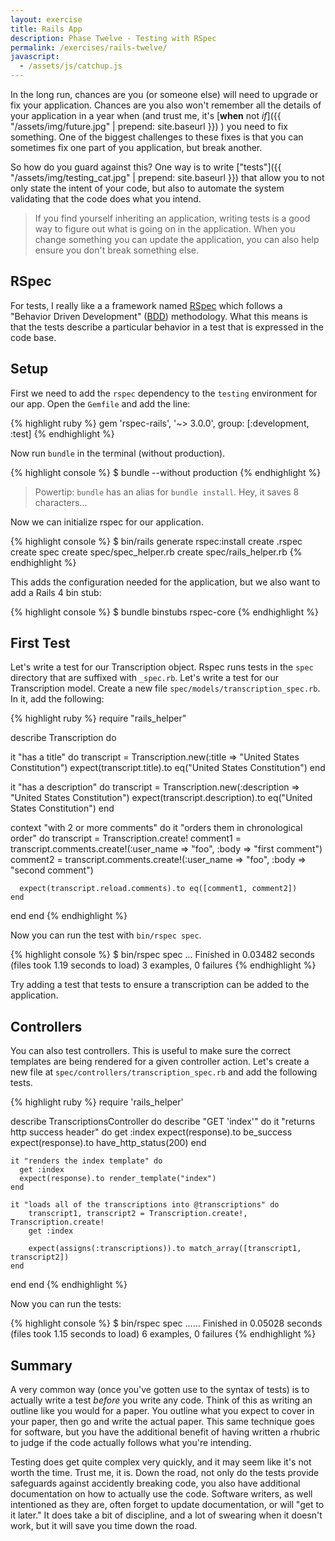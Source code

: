 ```yaml
---
layout: exercise
title: Rails App
description: Phase Twelve - Testing with RSpec
permalink: /exercises/rails-twelve/
javascript:
  - /assets/js/catchup.js
---
```


In the long run, chances are you (or someone else) will need to upgrade or fix
your application. Chances are you also won't remember all the details of your
application in a year when (and trust me, it's [**when** not *if*]({{ "/assets/img/future.jpg" | prepend: site.baseurl }})
) you need to
fix something. One of the biggest challenges to these fixes is that you can
sometimes fix one part of you application, but break another.

So how do you guard against this? One way is to write ["tests"]({{ "/assets/img/testing_cat.jpg" | prepend: site.baseurl }})
 that allow you to
not only state the intent of your code, but also to automate the system
validating that the code does what you intend.

> If you find yourself inheriting an application, writing tests is a good way
> to figure out what is going on in the application. When you change something
> you can update the application, you can also help ensure you don't break
> something else.

## RSpec
For tests, I really like a a framework named [RSpec][rspec] which follows a
"Behavior Driven Development" ([BDD][bdd]) methodology. What this means is that
the tests describe a particular behavior in a test that is expressed in the
code base.

## Setup
First we need to add the `rspec` dependency to the `testing` environment for
our app. Open the `Gemfile` and add the line:

{% highlight ruby %}
gem 'rspec-rails', '~> 3.0.0', group: [:development, :test]
{% endhighlight %}

Now run `bundle` in the terminal (without production).

{% highlight console %}
$ bundle --without production
{% endhighlight %}

> Powertip: `bundle` has an alias for `bundle install`. Hey, it saves 8 characters...

Now we can initialize rspec for our application.

{% highlight console %}
$ bin/rails generate rspec:install
      create  .rspec
      create  spec
      create  spec/spec_helper.rb
      create  spec/rails_helper.rb
{% endhighlight %}

This adds the configuration needed for the application, but we also want to add
a Rails 4 bin stub:

{% highlight console %}
$ bundle binstubs rspec-core
{% endhighlight %}

## First Test

Let's write a test for our Transcription object. Rspec runs tests in the `spec`
directory that are suffixed with `_spec.rb`. Let's write a test for our
Transcription model. Create a new file `spec/models/transcription_spec.rb`. In
it, add the following:

{% highlight ruby %}
require "rails_helper"

describe Transcription do

  it "has a title" do
    transcript = Transcription.new(:title => "United States Constitution")
    expect(transcript.title).to eq("United States Constitution")
  end

  it "has a description" do
      transcript = Transcription.new(:description => "United States Constitution")
      expect(transcript.description).to eq("United States Constitution")
  end

  context "with 2 or more comments" do
    it "orders them in chronological order" do
      transcript = Transcription.create!
      comment1 = transcript.comments.create!(:user_name => "foo", :body => "first comment")
      comment2 = transcript.comments.create!(:user_name => "foo", :body => "second comment")

      expect(transcript.reload.comments).to eq([comment1, comment2])
    end
  end
end
{% endhighlight %}

Now you can run the test with `bin/rspec spec`.

{% highlight console %}
$ bin/rspec spec
...
Finished in 0.03482 seconds (files took 1.19 seconds to load)
3 examples, 0 failures
{% endhighlight %}

Try adding a test that tests to ensure a transcription can be added to the
application.

## Controllers
You can also test controllers. This is useful to make sure the correct
templates are being rendered for a given controller action. Let's create a new
file at `spec/controllers/transcription_spec.rb` and add the following tests.

{% highlight ruby %}
require 'rails_helper'

describe TranscriptionsController do
  describe "GET 'index'" do
    it "returns http success header" do
      get :index
      expect(response).to be_success
      expect(response).to have_http_status(200)
    end

    it "renders the index template" do
      get :index
      expect(response).to render_template("index")
    end

    it "loads all of the transcriptions into @transcriptions" do
        transcript1, transcript2 = Transcription.create!, Transcription.create!
        get :index

        expect(assigns(:transcriptions)).to match_array([transcript1, transcript2])
    end
  end
end
{% endhighlight %}

Now you can run the tests:

{% highlight console %}
$ bin/rspec spec
......
Finished in 0.05028 seconds (files took 1.15 seconds to load)
6 examples, 0 failures
{% endhighlight %}

## Summary

A very common way (once you've gotten use to the syntax of tests) is to
actually write a test *before* you write any code. Think of this as writing an
outline like you would for a paper. You outline what you expect to cover in
your paper, then go and write the actual paper. This same technique goes for
software, but you have the additional benefit of having written a rhubric to
judge if the code actually follows what you're intending.

Testing does get quite complex very quickly, and it may seem like it's not
worth the time. Trust me, it is. Down the road, not only do the tests provide
safeguards against accidently breaking code, you also have additional
documentation on how to actually use the code. Software writers, as well
intentioned as they are, often forget to update documentation, or will "get to
it later." It does take a bit of discipline, and a lot of swearing when it
doesn't work, but it will save you time down the road.

[rspec]: http://rspec.info/
[bdd]: http://en.wikipedia.org/wiki/Behavior-driven_development
